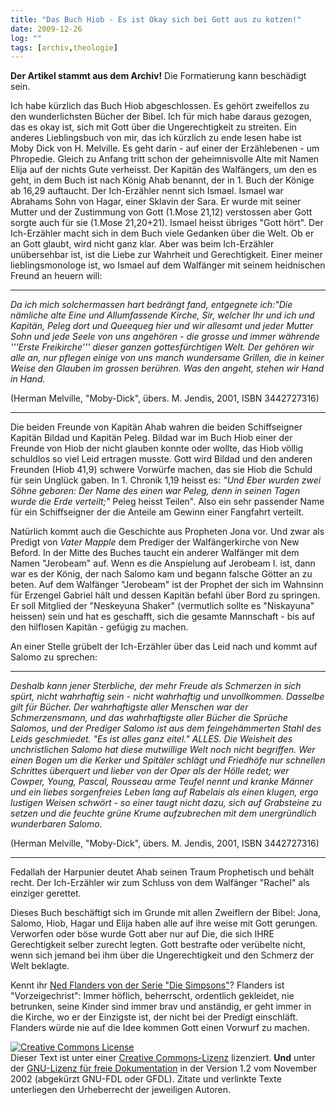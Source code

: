 ```yaml
---
title: "Das Buch Hiob - Es ist Okay sich bei Gott aus zu kotzen!"
date: 2009-12-26
log: ""
tags: [archiv,theologie]
---
```

**Der Artikel stammt aus dem Archiv!** Die Formatierung kann beschädigt sein.

Ich habe kürzlich das Buch Hiob abgeschlossen. Es gehört zweifellos zu den wunderlichsten Bücher der Bibel. Ich für mich habe daraus gezogen, das es okay ist, sich mit Gott über die Ungerechtigkeit zu streiten. Ein anderes Lieblingsbuch von mir, das ich kürzlich zu ende lesen habe ist Moby Dick von H. Melville. Es geht darin - auf einer der Erzählebenen - um Phropedie. Gleich zu Anfang tritt schon der geheimnisvolle Alte mit Namen Elija auf der nichts Gute verheisst. Der Kapitän des Walfängers, um den es geht, in dem Buch ist nach König Ahab benannt, der in 1. Buch der Könige ab 16,29 auftaucht. Der Ich-Erzähler nennt sich Ismael. Ismael war Abrahams Sohn von Hagar, einer Sklavin der Sara. Er wurde mit seiner Mutter und der Zustimmung von Gott (1.Mose 21,12) verstossen aber Gott sorgte auch für sie (1.Mose 21,20+21). Ismael heisst übriges "Gott hört". Der Ich-Erzähler macht sich in dem Buch viele Gedanken über die Welt. Ob er an Gott glaubt, wird nicht ganz klar. Aber was beim Ich-Erzähler unübersehbar ist, ist die Liebe zur Wahrheit und Gerechtigkeit. Einer meiner lieblingsmonologe ist, wo Ismael auf dem Walfänger mit seinem heidnischen Freund an heuern will:

***
<i>Da ich mich solchermassen hart bedrängt fand, entgegnete ich:"Die nämliche alte Eine und Allumfassende Kirche, Sir, welcher Ihr und ich und Kapitän, Peleg dort und Queequeg hier und wir allesamt und jeder Mutter Sohn und jede Seele von uns angehören - die grosse und immer währende '''Erste Freikirche''' dieser ganzen gottesfürchtigen Welt. Der gehören wir alle an, nur pflegen einige von uns manch wundersame Grillen, die in keiner Weise den Glauben im grossen berühren. Was den angeht, stehen wir Hand in Hand.</i>

(Herman Melville, "Moby-Dick", übers. M. Jendis, 2001, ISBN 3442727316)
***

Die beiden Freunde von Kapitän Ahab wahren die beiden Schiffseigner Kapitän Bildad und Kapitän Peleg. Bildad war im Buch Hiob einer der Freunde von Hiob der nicht glauben konnte oder wollte, das Hiob völlig schuldlos so viel Leid ertragen musste. Gott wird Bildad und den anderen Freunden (Hiob 41,9) schwere Vorwürfe machen, das sie Hiob die Schuld für sein Unglück gaben. In 1. Chronik 1,19 heisst es: <i>"Und Eber wurden zwei Söhne geboren: Der Name des einen war Peleg, denn in seinen Tagen wurde die Erde verteilt;"</i> Peleg heisst Teilen". Also ein sehr passender Name für ein Schiffseigner der die Anteile am Gewinn einer Fangfahrt verteilt.

Natürlich kommt auch die Geschichte aus Propheten Jona vor. Und zwar als Predigt von <i>Vater Mapple</i> dem Prediger der Walfängerkirche von New Beford. In der Mitte des Buches taucht ein anderer Walfänger mit dem Namen "Jerobeam" auf. Wenn es die Anspielung auf Jerobeam I. ist, dann war es der König, der nach Salomo kam und begann falsche Götter an zu beten. Auf dem Walfänger "Jerobeam" ist der Prophet der sich im Wahnsinn für Erzengel Gabriel hält und dessen Kapitän befahl über Bord zu springen. Er soll Mitglied der "Neskeyuna Shaker" (vermutlich sollte es "Niskayuna" heissen) sein und hat es geschafft, sich die gesamte Mannschaft - bis auf den hilflosen Kapitän - gefügig zu machen.

An einer Stelle grübelt der Ich-Erzähler über das Leid nach und kommt auf Salomo zu sprechen:

***
<i>Deshalb kann jener Sterbliche, der mehr Freude als Schmerzen in sich spürt, nicht wahrhaftig sein - nicht wahrhaftig und unvollkommen. Dasselbe gilt für Bücher. Der wahrhaftigste aller Menschen war der Schmerzensmann, und das wahrhaftigste aller Bücher die Sprüche Salomos, und der Prediger Salomo ist aus dem feingehämmerten Stahl des Leids geschmiedet. "Es ist alles ganz eitel." ALLES. Die Weisheit des unchristlichen Salomo hat diese mutwillige Welt noch nicht begriffen. Wer einen Bogen um die Kerker und Spitäler schlägt und Friedhöfe nur schnellen Schrittes überquert und lieber von der Oper als der Hölle redet; wer Cowper, Young, Pascal, Rousseau arme Teufel nennt und kranke Männer und ein liebes sorgenfreies Leben lang auf Rabelais als einen klugen, ergo lustigen Weisen schwört - so einer taugt nicht dazu, sich auf Grabsteine zu setzen und die feuchte grüne Krume aufzubrechen mit dem unergründlich wunderbaren Salomo.</i>

(Herman Melville, "Moby-Dick", übers. M. Jendis, 2001, ISBN 3442727316)
***

Fedallah der Harpunier deutet Ahab seinen Traum Prophetisch und behält recht. Der Ich-Erzähler wir zum Schluss von dem Walfänger "Rachel" als einziger gerettet. 

Dieses Buch beschäftigt sich im Grunde mit allen Zweiflern der Bibel: Jona, Salomo, Hiob, Hagar und Elija haben alle auf ihre weise mit Gott gerungen. Verworfen oder böse wurde Gott aber nur auf Die, die sich IHRE Gerechtigkeit selber zurecht legten. Gott bestrafte oder verübelte nicht, wenn sich jemand bei ihm über die Ungerechtigkeit und den Schmerz der Welt beklagte. 

Kennt ihr <a href="http://en.wikipedia.org/wiki/Ned_Flanders">Ned Flanders von der Serie "Die Simpsons"</a>? Flanders ist "Vorzeigechrist": Immer höflich, beherrscht, ordentlich gekleidet, nie betrunken, seine Kinder sind immer brav und anständig, er geht immer in die Kirche, wo er der Einzigste ist, der nicht bei der Predigt einschläft. Flanders würde nie auf die Idee kommen Gott einen Vorwurf zu machen.




 <a rel="license" href="http://creativecommons.org/licenses/by-sa/3.0/de/"><img alt="Creative Commons License" style="border-width:0" src="http://i.creativecommons.org/l/by-sa/3.0/de/88x31.png" /></a><br />Dieser <span xmlns:dc="http://purl.org/dc/elements/1.1/" href="http://purl.org/dc/dcmitype/Text" rel="dc:type">Text</span> ist unter einer <a rel="license" href="http://creativecommons.org/licenses/by-sa/3.0/de/">Creative Commons-Lizenz</a> lizenziert. **Und** unter der <a href="http://de.wikipedia.org/wiki/GFDL">GNU-Lizenz für freie Dokumentation</a> in der Version 1.2 vom November 2002 (abgekürzt GNU-FDL oder GFDL). Zitate und verlinkte Texte unterliegen den Urheberrecht der jeweiligen Autoren.


